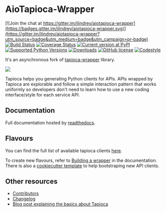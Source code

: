 # AioTapioca-Wrapper

[![Join the chat at https://gitter.im/ilindrey/aiotapioca-wrapper](https://badges.gitter.im/ilindrey/aiotapioca-wrapper.svg)](https://gitter.im/ilindrey/aiotapioca-wrapper?utm_source=badge&utm_medium=badge&utm_campaign=pr-badge)
[![Build Status](https://travis-ci.org/vintasoftware/tapioca-wrapper.svg?branch=master)](https://travis-ci.org/vintasoftware/tapioca-wrapper)
[![Coverage Status](https://coveralls.io/repos/ilindrey/aiotapioca-wrapper/badge.svg?branch=master&service=github)](https://coveralls.io/github/vintasoftware/tapioca-wrapper?branch=master)
[![Current version at PyPI](https://img.shields.io/pypi/v/aiotapioca-wrapper.svg)](https://pypi.python.org/pypi/aiotapioca-wrapper)
[![Supported Python Versions](https://img.shields.io/pypi/pyversions/aiotapioca-wrapper.svg)](https://pypi.python.org/pypi/aiotapioca-wrapper)
[![Downloads](https://pepy.tech/badge/aiotapioca-wrapper)](https://pepy.tech/project/aiotapioca-wrapper)
[![GitHub license](https://img.shields.io/badge/license-MIT-blue.svg)](https://raw.githubusercontent.com/vintasoftware/tapioca-wrapper/master/LICENSE)
[![Codestyle](https://img.shields.io/badge/code%20style-black-000000.svg)](https://github.com/psf/black)

It's an asynchronous fork of [tapioca-wrapper](https://github.com/vintasoftware/tapioca-wrapper) library.

![](docs/static/aiologo.png)

Tapioca helps you generating Python clients for APIs.
APIs wrapped by Tapioca are explorable and follow a simple interaction pattern that works uniformly so developers don't need to learn how to use a new coding interface/style for each service API.

## Documentation

Full documentation hosted by [readthedocs](http://aiotapioca-wrapper.readthedocs.org/).

## Flavours

You can find the full list of available tapioca clients [here](http://aiotapioca-wrapper.readthedocs.org/en/stable/flavours.html).

To create new flavours, refer to [Building a wrapper](http://aiotapioca-wrapper.readthedocs.org/en/stable/buildingawrapper.html) in the documentation. There is also a [cookiecutter template](https://github.com/vintasoftware/cookiecutter-tapioca) to help bootstraping new API clients.


## Other resources

- [Contributors](https://github.com/ilindrey/aiotapioca-wrapper/graphs/contributors)
- [Changelog](http://aiotapioca-wrapper.readthedocs.org/en/stable/changelog.html)
- [Blog post explaining the basics about Tapioca](http://www.vinta.com.br/blog/2016/python-api-clients-with-tapioca/)
